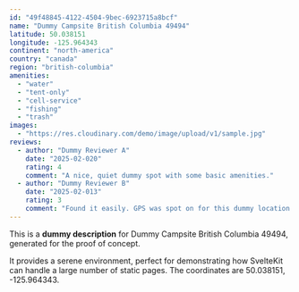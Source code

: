 ```yaml
---
id: "49f48845-4122-4504-9bec-6923715a8bcf"
name: "Dummy Campsite British Columbia 49494"
latitude: 50.038151
longitude: -125.964343
continent: "north-america"
country: "canada"
region: "british-columbia"
amenities:
  - "water"
  - "tent-only"
  - "cell-service"
  - "fishing"
  - "trash"
images:
  - "https://res.cloudinary.com/demo/image/upload/v1/sample.jpg"
reviews:
  - author: "Dummy Reviewer A"
    date: "2025-02-020"
    rating: 4
    comment: "A nice, quiet dummy spot with some basic amenities."
  - author: "Dummy Reviewer B"
    date: "2025-02-013"
    rating: 3
    comment: "Found it easily. GPS was spot on for this dummy location."
---
```


This is a **dummy description** for Dummy Campsite British Columbia 49494, generated for the proof of concept.

It provides a serene environment, perfect for demonstrating how SvelteKit can handle a large number of static pages. The coordinates are 50.038151, -125.964343.
